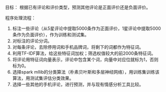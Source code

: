 目标：
根据已有评论和评价类型，预测其他评论是正面评价还是负面评价。

程序处理流程：

1. 标注一些评论（从5星评论中提取5000条作为正面评价，1星评论中提取5000条作为负面评价），作为训练和测试集。
2. 对标注的评论分词。
3. 对每条评论，去除停用词和手机品牌词，将剩下的词都作为特征词。
4. 利用TF-IDF算法，给这些特征词加权；筛选权值较大的前2000条特征词。
5. 将评论用特征词向量表示，评论中包含某个词，向量中对应位就标为1，否则标为0。
6. 选择spark mllib的分类算法（朴素贝叶斯和多层神经网络），用训练集训练该算法，用测试集评估分类效果。
7. 选择一些其他的手机评论，进行预测，并与现有情感分析工具比较。